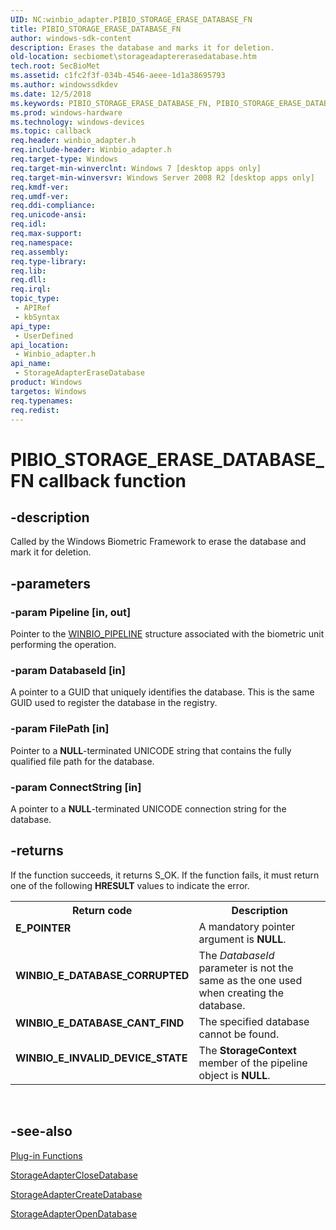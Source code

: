 ```yaml
---
UID: NC:winbio_adapter.PIBIO_STORAGE_ERASE_DATABASE_FN
title: PIBIO_STORAGE_ERASE_DATABASE_FN
author: windows-sdk-content
description: Erases the database and marks it for deletion.
old-location: secbiomet\storageadaptererasedatabase.htm
tech.root: SecBioMet
ms.assetid: c1fc2f3f-034b-4546-aeee-1d1a38695793
ms.author: windowssdkdev
ms.date: 12/5/2018
ms.keywords: PIBIO_STORAGE_ERASE_DATABASE_FN, PIBIO_STORAGE_ERASE_DATABASE_FN callback, StorageAdapterEraseDatabase, StorageAdapterEraseDatabase callback function [Windows Biometric Framework API], secbiomet.storageadaptererasedatabase, winbio_adapter/StorageAdapterEraseDatabase
ms.prod: windows-hardware
ms.technology: windows-devices
ms.topic: callback
req.header: winbio_adapter.h
req.include-header: Winbio_adapter.h
req.target-type: Windows
req.target-min-winverclnt: Windows 7 [desktop apps only]
req.target-min-winversvr: Windows Server 2008 R2 [desktop apps only]
req.kmdf-ver: 
req.umdf-ver: 
req.ddi-compliance: 
req.unicode-ansi: 
req.idl: 
req.max-support: 
req.namespace: 
req.assembly: 
req.type-library: 
req.lib: 
req.dll: 
req.irql: 
topic_type:
 - APIRef
 - kbSyntax
api_type:
 - UserDefined
api_location:
 - Winbio_adapter.h
api_name:
 - StorageAdapterEraseDatabase
product: Windows
targetos: Windows
req.typenames: 
req.redist: 
---
```


# PIBIO_STORAGE_ERASE_DATABASE_FN callback function


## -description


Called by the Windows Biometric Framework to erase the database and mark it for deletion.


## -parameters




### -param Pipeline [in, out]

Pointer to the <a href="https://msdn.microsoft.com/b5fc2b14-b0b6-4327-a42a-ecae41c3e12a">WINBIO_PIPELINE</a> structure associated with the biometric unit performing the operation.



### -param DatabaseId [in]

A pointer to a GUID that uniquely identifies the database. This is the same GUID used to register the database in the registry.


### -param FilePath [in]

Pointer to a <b>NULL</b>-terminated UNICODE string that contains the fully qualified file path for the database.


### -param ConnectString [in]

A pointer to a <b>NULL</b>-terminated UNICODE connection string for the database.


## -returns



If the function succeeds, it returns S_OK. If the function fails, it must return one of the following <b>HRESULT</b> values to indicate the error.

<table>
<tr>
<th>Return code</th>
<th>Description</th>
</tr>
<tr>
<td width="40%">
<dl>
<dt><b>E_POINTER</b></dt>
</dl>
</td>
<td width="60%">
A mandatory pointer argument is <b>NULL</b>.

</td>
</tr>
<tr>
<td width="40%">
<dl>
<dt><b>WINBIO_E_DATABASE_CORRUPTED</b></dt>
</dl>
</td>
<td width="60%">
The <i>DatabaseId</i> parameter is not the same as the one used when creating the database.

</td>
</tr>
<tr>
<td width="40%">
<dl>
<dt><b>WINBIO_E_DATABASE_CANT_FIND</b></dt>
</dl>
</td>
<td width="60%">
The specified database cannot be found.

</td>
</tr>
<tr>
<td width="40%">
<dl>
<dt><b>WINBIO_E_INVALID_DEVICE_STATE</b></dt>
</dl>
</td>
<td width="60%">
The <b>StorageContext</b> member of the pipeline object is <b>NULL</b>.

</td>
</tr>
</table>
 




## -see-also




<a href="https://msdn.microsoft.com/5f04d912-f9bc-41d4-aa9e-b843e4b5a994">Plug-in Functions</a>



<a href="https://msdn.microsoft.com/ddb8d0b8-e975-4ee2-bb8c-423b1304c467">StorageAdapterCloseDatabase</a>



<a href="https://msdn.microsoft.com/7b9e034e-51d4-4209-9092-14e21e9fff3c">StorageAdapterCreateDatabase</a>



<a href="https://msdn.microsoft.com/4f3dfa67-5020-461a-b3d1-33c948129bdf">StorageAdapterOpenDatabase</a>
 

 

